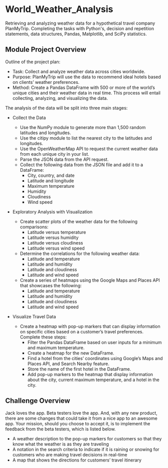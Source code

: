 # World_Weather_Analysis
Retrieving and analyzing weather data for a hypothetical travel company PlanMyTrip. Completing the tasks with Python's, decision and repetition statements, data structures, Pandas, Matplotlib, and SciPy statistics.

## Module Project Overview
Outline of the project plan:

- Task: Collect and analyze weather data across cities worldwide.
- Purpose: PlanMyTrip will use the data to recommend ideal hotels based on clients’ weather preferences.
- Method: Create a Pandas DataFrame with 500 or more of the world’s unique cities and their weather data in real time. This process will entail collecting, analyzing, and visualizing the data.

The analysis of the data will be split into three main stages:

- Collect the Data
  - Use the NumPy module to generate more than 1,500 random latitudes and longitudes.
  - Use the citipy module to list the nearest city to the latitudes and longitudes.
  - Use the OpenWeatherMap API to request the current weather data from each unique city in your list.
  - Parse the JSON data from the API request.
  - Collect the following data from the JSON file and add it to a DataFrame:
    - City, country, and date
    - Latitude and longitude
    - Maximum temperature
    - Humidity
    - Cloudiness
    - Wind speed

- Exploratory Analysis with Visualization
  - Create scatter plots of the weather data for the following comparisons:
    - Latitude versus temperature
    - Latitude versus humidity
    - Latitude versus cloudiness
    - Latitude versus wind speed
  - Determine the correlations for the following weather data:
    - Latitude and temperature
    - Latitude and humidity
    - Latitude and cloudiness
    - Latitude and wind speed
  - Create a series of heatmaps using the Google Maps and Places API that showcases the following:
    - Latitude and temperature
    - Latitude and humidity
    - Latitude and cloudiness
    - Latitude and wind speed

- Visualize Travel Data
  - Create a heatmap with pop-up markers that can display information on specific cities based on a customer’s travel preferences. Complete these steps:
    - Filter the Pandas DataFrame based on user inputs for a minimum and maximum temperature.
    - Create a heatmap for the new DataFrame.
    - Find a hotel from the cities’ coordinates using Google’s Maps and Places API, and Search Nearby feature.
    - Store the name of the first hotel in the DataFrame.
    - Add pop-up markers to the heatmap that display information about the city, current maximum temperature, and a hotel in the city.

## Challenge Overview
Jack loves the app. Beta testers love the app. And, with any new product, there are some changes that could take it from a nice app to an awesome app. Your mission, should you choose to accept it, is to implement the feedback from the beta testers, which is listed below.
- A weather description to the pop-up markers for customers so that they know what the weather is as they are traveling
- A notation in the search criteria to indicate if it is raining or snowing for customers who are making travel decisions in real-time
- A map that shows the directions for customers’ travel itinerary
